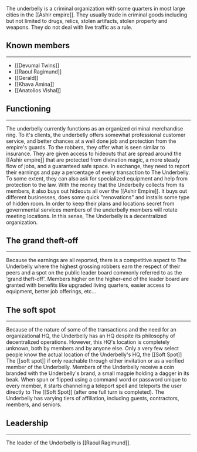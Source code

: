 The underbelly is a criminal organization with some quarters in most large cities in the [[Ashir empire]]. They usually trade in criminal goods including but not limited to drugs, relics, stolen artifacts, stolen property and weapons. They do not deal with live traffic as a rule.

## Known members

---

- [[Devumal Twins]]
- [[Raoul Ragimund]]
- [[Gerald]]
- [[Khava Amina]]
- [[Anatolios Vishal]]

## Functioning

---

The underbelly currently functions as an organized criminal merchandise ring. To it's clients, the underbelly offers somewhat professional customer service, and better chances at a well done job and protection from the empire's guards. To the robbers, they offer what is seen similar to insurance. They are given access to hideouts that are spread around the [[Ashir empire]] that are protected from divination magic, a more steady flow of jobs, and a guaranteed safe space. In exchange, they need to report their earnings and pay a percentage of every transaction to The Underbelly. To some extent, they can also ask for specialized equipment and help from protection to the law. With the money that the Underbelly collects from its members, it also buys out hideouts all over the [[Ashir Empire]]. It buys out different businesses, does some quick "renovations" and installs some type of hidden room. In order to keep their plans and locations secret from governmental services members of the underbelly members will rotate meeting locations. In this sense, The Underbelly is a decentralized organization.

## The grand theft-off

---

Because the earnings are all reported, there is a competitive aspect to The Underbelly where the highest grossing robbers earn the respect of their peers and a spot on the public leader board commonly referred to as the 'grand theft-off'. Members higher on the higher-end of the leader board are granted with benefits like upgraded living quarters, easier access to equipment, better job offerings, etc...

## The soft spot

---

Because of the nature of some of the transactions and the need for an organizational HQ, the Underbelly has an HQ despite its philosophy of decentralized operations. However, this HQ's location is completely unknown, both by members and by anyone else. Only a very few select people know the actual location of the Underbelly's HQ, the [[Soft Spot]] The [[soft spot]] if only reachable through either invitation or as a verified member of the Underbelly. Members of the Underbelly receive a coin branded with the Underbelly's brand, a small magpie holding a dagger in its beak. When spun or flipped using a command word or password unique to every member, it starts channeling a teleport spell and teleports the user directly to The [[Soft Spot]] (after one full turn is completed). The Underbelly has varying tiers of affiliation, including guests, contractors, members, and seniors.

## Leadership

---

The leader of the Underbelly is [[Raoul Ragimund]].